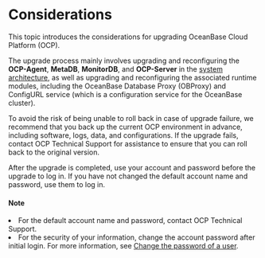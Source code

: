 # Considerations

This topic introduces the considerations for upgrading OceanBase Cloud Platform (OCP).

The upgrade process mainly involves upgrading and reconfiguring the **OCP-Agent**, **MetaDB**, **MonitorDB**, and **OCP-Server** in the [system architecture](../200.product-introduction/200.product-architecture.md), as well as upgrading and reconfiguring the associated runtime modules, including the OceanBase Database Proxy (OBProxy) and ConfigURL service (which is a configuration service for the OceanBase cluster).

To avoid the risk of being unable to roll back in case of upgrade failure, we recommend that you back up the current OCP environment in advance, including software, logs, data, and configurations. If the upgrade fails, contact OCP Technical Support for assistance to ensure that you can roll back to the original version.

After the upgrade is completed, use your account and password before the upgrade to log in. If you have not changed the default account name and password, use them to log in.

<main id="notice" type='explain'>
<h4>Note</h4>
<li>For the default account name and password, contact OCP Technical Support. </li><li>For the security of your information, change the account password after initial login. For more information, see <a href="../1600.system-management-features/600.management-user-center/200.change-the-logon-password.md">Change the password of a user</a>. </li>
</main>
